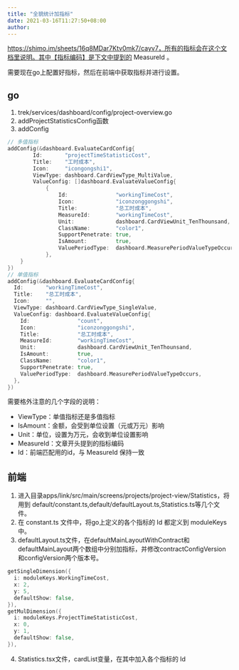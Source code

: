 ```yaml
---
title: "全貌统计加指标"
date: 2021-03-16T11:27:50+08:00
author: 
---
```

https://shimo.im/sheets/16q8MDar7Ktv0mk7/cayv7，所有的指标会在这个文档里说明。其中【指标编码】是下文中提到的 MeasureId 。

需要现在go上配置好指标，然后在前端中获取指标并进行设置。

## go
1. trek/services/dashboard/config/project-overview.go
2. addProjectStatisticsConfig函数
3. addConfig

```go
// 多值指标
addConfig(&dashboard.EvaluateCardConfig{
		Id:       "projectTimeStatisticCost",
		Title:    "工时成本",
		Icon:     "icongongshi1",
		ViewType: dashboard.CardViewType_MultiValue,
		ValueConfig: []dashboard.EvaluateValueConfig{
			{
				Id:               "workingTimeCost",
				Icon:             "iconzonggongshi",
				Title:            "总工时成本",
				MeasureId:        "workingTimeCost",
				Unit:             dashboard.CardViewUnit_TenThounsand,
				ClassName:        "color1",
				SupportPenetrate: true,
				IsAmount: 		  true,
				ValuePeriodType:  dashboard.MeasurePeriodValueTypeOccurs,
			},
    }
})
// 单值指标
addConfig(&dashboard.EvaluateCardConfig{
  Id:       "workingTimeCost",
  Title:    "总工时成本",
  Icon:     "",
  ViewType: dashboard.CardViewType_SingleValue,
  ValueConfig: dashboard.EvaluateValueConfig{
    Id:               "count",
    Icon:             "iconzonggongshi",
    Title:            "总工时成本",
    MeasureId:        "workingTimeCost",
    Unit:             dashboard.CardViewUnit_TenThounsand,
    IsAmount:         true,
    ClassName:        "color1",
    SupportPenetrate: true,
    ValuePeriodType:  dashboard.MeasurePeriodValueTypeOccurs,
  },
})
```
需要格外注意的几个字段的说明：
- ViewType：单值指标还是多值指标
- IsAmount：金额，会受到单位设置（元或万元）影响
- Unit：单位，设置为万元，会收到单位设置影响
- MeasureId：文章开头提到的指标编码
- Id：前端匹配用的id，与 MeasureId 保持一致

## 前端
1. 进入目录apps/link/src/main/screens/projects/project-view/Statistics，将用到 default/constant.ts,default/defaultLayout.ts,Statistics.ts等几个文件。
2. 在 constant.ts 文件中，将go上定义的各个指标的 Id 都定义到 moduleKeys 中。
3. defaultLayout.ts文件，在defaultMainLayoutWithContract和defaultMainLayout两个数组中分别加指标，并修改contractConfigVersion和configVersion两个版本号。

```go
getSingleDimension({
  i: moduleKeys.WorkingTimeCost,
  x: 2,
  y: 5,
  defaultShow: false,
}),
getMulDimension({
  i: moduleKeys.ProjectTimeStatisticCost,
  x: 0,
  y: 1,
  defaultShow: false,
}),
```

4. Statistics.tsx文件，cardList变量，在其中加入各个指标的 Id
